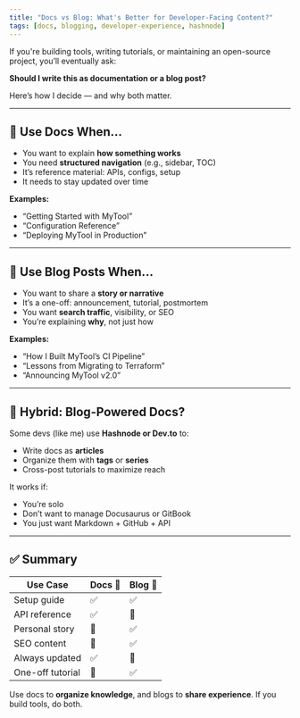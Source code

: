 ```yaml
---
title: "Docs vs Blog: What's Better for Developer-Facing Content?"
tags: [docs, blogging, developer-experience, hashnode]
---
```


If you're building tools, writing tutorials, or maintaining an open-source project, you’ll eventually ask:

**Should I write this as documentation or a blog post?**

Here’s how I decide — and why both matter.

---

## 📘 Use Docs When...

- You want to explain **how something works**
- You need **structured navigation** (e.g., sidebar, TOC)
- It’s reference material: APIs, configs, setup
- It needs to stay updated over time

**Examples:**
- “Getting Started with MyTool”
- “Configuration Reference”
- “Deploying MyTool in Production”

---

## 📝 Use Blog Posts When...

- You want to share a **story or narrative**
- It’s a one-off: announcement, tutorial, postmortem
- You want **search traffic**, visibility, or SEO
- You’re explaining **why**, not just how

**Examples:**
- “How I Built MyTool’s CI Pipeline”
- “Lessons from Migrating to Terraform”
- “Announcing MyTool v2.0”

---

## 🎯 Hybrid: Blog-Powered Docs?

Some devs (like me) use **Hashnode or Dev.to** to:
- Write docs as **articles**
- Organize them with **tags** or **series**
- Cross-post tutorials to maximize reach

It works if:
- You’re solo
- Don’t want to manage Docusaurus or GitBook
- You just want Markdown + GitHub + API

---

## ✅ Summary

| Use Case          | Docs 📘 | Blog 📝 |
|------------------|---------|--------|
| Setup guide       | ✅      | ✅     |
| API reference     | ✅      | 🚫     |
| Personal story    | 🚫      | ✅     |
| SEO content       | 🚫      | ✅     |
| Always updated    | ✅      | 🚫     |
| One-off tutorial  | 🚫      | ✅     |

Use docs to **organize knowledge**, and blogs to **share experience**.
If you build tools, do both.
